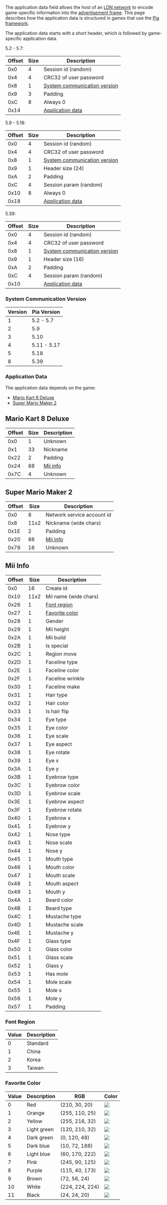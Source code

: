 The application data field allows the host of an [LDN network](LDN-Protocol) to encode game-specific information into the [advertisement frame](LDN-Protocol#advertisement-frame). This page describes how the application data is structured in games that use the [Pia framework](Pia-Overview).

The application data starts with a short header, which is followed by game-specific application data.

5.2 - 5.7:

| Offset | Size | Description |
| --- | --- | --- |
| 0x0 | 4 | Session id (random) |
| 0x4 | 4 | CRC32 of user password |
| 0x8 | 1 | [System communication version](#system-communication-version) |
| 0x9 | 3 | Padding |
| 0xC | 8 | Always 0 |
| 0x14 | | [Application data](#application-data) |

5.9 - 5.18:

| Offset | Size | Description |
| --- | --- | --- |
| 0x0 | 4 | Session id (random) |
| 0x4 | 4 | CRC32 of user password |
| 0x8 | 1 | [System communication version](#system-communication-version) |
| 0x9 | 1 | Header size (24) |
| 0xA | 2 | Padding |
| 0xC | 4 | Session param (random) |
| 0x10 | 8 | Always 0 |
| 0x18 | | [Application data](#application-data) |

5.39:

| Offset | Size | Description |
| --- | --- | --- |
| 0x0 | 4 | Session id (random) |
| 0x4 | 4 | CRC32 of user password |
| 0x8 | 1 | [System communication version](#system-communication-version) |
| 0x9 | 1 | Header size (16) |
| 0xA | 2 | Padding |
| 0xC | 4 | Session param (random) |
| 0x10 | | [Application data](#application-data) |

### System Communication Version
| Version | Pia Version |
| --- | --- |
| 1 | 5.2 - 5.7 |
| 2 | 5.9 |
| 3 | 5.10 |
| 4 | 5.11 - 5.17 |
| 5 | 5.18 |
| 8 | 5.39 |

### Application Data
The application data depends on the game:

* [Mario Kart 8 Deluxe](#mario-kart-8-deluxe)
* [Super Mario Maker 2](#super-mario-maker-2)

## Mario Kart 8 Deluxe
| Offset | Size | Description |
| --- | --- | --- |
| 0x0 | 1 | Unknown |
| 0x1 | 33 | Nickname |
| 0x22 | 2 | Padding |
| 0x24 | 88 | [Mii info](#mii-info) |
| 0x7C | 4 | Unknown |

## Super Mario Maker 2
| Offset | Size | Description |
| --- | --- | --- |
| 0x0 | 8 | Network service account id |
| 0x8 | 11x2 | Nickname (wide chars) |
| 0x1E | 2 | Padding |
| 0x20 | 88 | [Mii info](#mii-info) |
| 0x78 | 16 | Unknown |

## Mii Info
| Offset | Size | Description |
| --- | --- | --- |
| 0x0 | 16 | Create id |
| 0x10 | 11x2 | Mii name (wide chars) |
| 0x26 | 1 | [Font region](#font-region) |
| 0x27 | 1 | [Favorite color](#favorite-color) |
| 0x28 | 1 | Gender |
| 0x29 | 1 | Mii height |
| 0x2A | 1 | Mii build |
| 0x2B | 1 | Is special |
| 0x2C | 1 | Region move |
| 0x2D | 1 | Faceline type |
| 0x2E | 1 | Faceline color |
| 0x2F | 1 | Faceline wrinkle |
| 0x30 | 1 | Faceline make |
| 0x31 | 1 | Hair type |
| 0x32 | 1 | Hair color |
| 0x33 | 1 | Is hair flip |
| 0x34 | 1 | Eye type |
| 0x35 | 1 | Eye color |
| 0x36 | 1 | Eye scale |
| 0x37 | 1 | Eye aspect |
| 0x38 | 1 | Eye rotate |
| 0x39 | 1 | Eye x |
| 0x3A | 1 | Eye y |
| 0x3B | 1 | Eyebrow type |
| 0x3C | 1 | Eyebrow color |
| 0x3D | 1 | Eyebrow scale |
| 0x3E | 1 | Eyebrow aspect |
| 0x3F | 1 | Eyebrow rotate |
| 0x40 | 1 | Eyebrow x |
| 0x41 | 1 | Eyebrow y |
| 0x42 | 1 | Nose type |
| 0x43 | 1 | Nose scale |
| 0x44 | 1 | Nose y |
| 0x45 | 1 | Mouth type |
| 0x46 | 1 | Mouth color |
| 0x47 | 1 | Mouth scale |
| 0x48 | 1 | Mouth aspect |
| 0x49 | 1 | Mouth y |
| 0x4A | 1 | Beard color |
| 0x4B | 1 | Beard type |
| 0x4C | 1 | Mustache type |
| 0x4D | 1 | Mustache scale |
| 0x4E | 1 | Mustache y |
| 0x4F | 1 | Glass type |
| 0x50 | 1 | Glass color |
| 0x51 | 1 | Glass scale |
| 0x52 | 1 | Glass y |
| 0x53 | 1 | Has mole |
| 0x54 | 1 | Mole scale |
| 0x55 | 1 | Mole x |
| 0x56 | 1 | Mole y |
| 0x57 | 1 | Padding |

### Font Region
| Value | Description |
| --- | --- |
| 0 | Standard |
| 1 | China |
| 2 | Korea |
| 3 | Taiwan |

### Favorite Color
| Value | Description | RGB | Color |
| --- | --- | --- | --- |
| 0 | Red | (210, 30, 20) | ![](https://www.dropbox.com/s/860dasn9nzjfwq3/red.png?raw=1) |
| 1 | Orange | (255, 110, 25) | ![](https://www.dropbox.com/s/1s3fbbgmhtepmqh/orange.png?raw=1) |
| 2 | Yellow | (255, 216, 32) | ![](https://www.dropbox.com/s/arcskvtgjs3ltvy/yellow.png?raw=1) |
| 3 | Light green | (120, 210, 32) | ![](https://www.dropbox.com/s/ra7tinvdgkspu2o/lightgreen.png?raw=1) |
| 4 | Dark green | (0, 120, 48) | ![](https://www.dropbox.com/s/xuakk16bmz3qimp/darkgreen.png?raw=1) |
| 5 | Dark blue | (10, 72, 188) | ![](https://www.dropbox.com/s/21kevqb9aelgoc9/darkblue.png?raw=1) |
| 6 | Light blue | (60, 170, 222) | ![](https://www.dropbox.com/s/d7raj7nmakzviqh/lightblue.png?raw=1) |
| 7 | Pink | (245, 90, 125) | ![](https://www.dropbox.com/s/rwtstvy6bsdqrsb/pink.png?raw=1) |
| 8 | Purple | (115, 40, 173) | ![](https://www.dropbox.com/s/6cibn1csgy3ce5a/purple.png?raw=1) |
| 9 | Brown | (72, 56, 24) | ![](https://www.dropbox.com/s/58j4q5co1rd7uw2/brown.png?raw=1) |
| 10 | White | (224, 224, 224) | ![](https://www.dropbox.com/s/fftizy76n9y77fh/white.png?raw=1) |
| 11 | Black | (24, 24, 20) | ![](https://www.dropbox.com/s/h42gwymxybxo772/black.png?raw=1) |